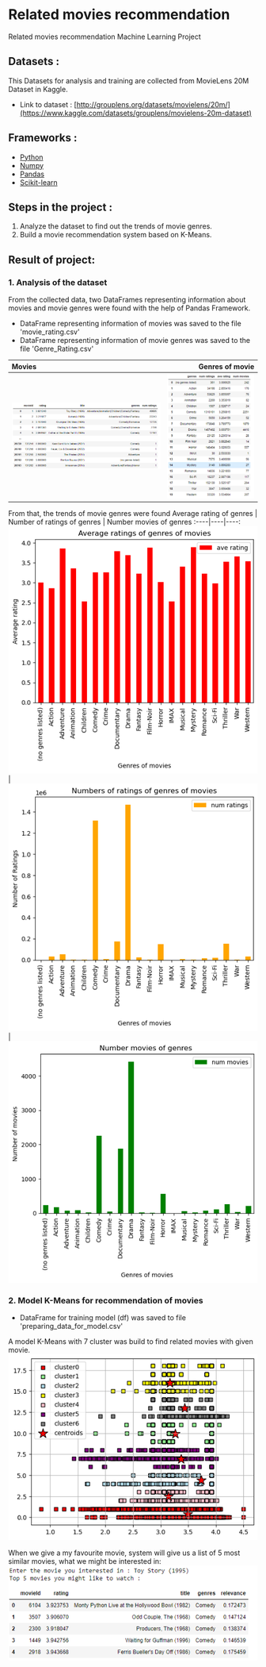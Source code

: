 # Related movies recommendation
Related movies recommendation Machine Learning Project

## Datasets : 
This Datasets for analysis and training are collected from MovieLens 20M Dataset in Kaggle. 

- Link to dataset : [http://grouplens.org/datasets/movielens/20m/](https://www.kaggle.com/datasets/grouplens/movielens-20m-dataset)

## Frameworks : 
* [Python](https://www.python.org/)
* [Numpy](https://numpy.org/)
* [Pandas](https://pandas.pydata.org/)
* [Scikit-learn](https://scikit-learn.org/stable/)

## Steps in the project : 
1. Analyze the dataset to find out the trends of movie genres.
2. Build a movie recommendation system based on K-Means.

## Result of project:
### 1. Analysis of the dataset 
From the collected data, two DataFrames representing information about movies and movie genres were found with the help of Pandas Framework.

* DataFrame representing information of movies was saved to the file 'movie_rating.csv'
* DataFrame representing information of movie genres was saved to the file 'Genre_Rating.csv'

Movies | Genres of movie 
:----|----:
![](image/movie_rating.png)|  ![](image/rating_by_genre.png)

From that, the trends of movie genres were found
Average rating of genres | Number of ratings of genres | Number movies of genres
:----|----|----:
![](image/ave_rating_of_genre.png) |  ![](image/num_of_ratings_of_genres.png)  | ![](image/number_movies_of_genres.png)

### 2. Model K-Means for recommendation of movies
* DataFrame for training model (df) was saved to file 'preparing_data_for_model.csv'

A model K-Means with 7 cluster was build to find related movies with given movie.
![](image/clusters.png)

When we give a my favourite movie, system will give us a list of 5 most similar movies, what we might be interested in:
![](image/recommend_movies.png)



